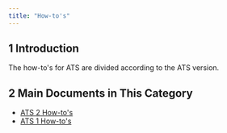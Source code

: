 ```yaml
---
title: "How-to's"
---
```


## 1 Introduction

The how-to's for ATS are divided according to the ATS version.

## 2 Main Documents in This Category

* [ATS 2 How-to's](ht-version-2/ht-version-2)
* [ATS 1 How-to's](ht-version-1/ht-version-1)
